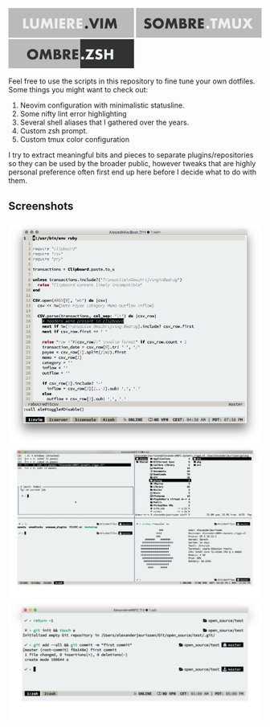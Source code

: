 [<img src="https://raw.githubusercontent.com/alexanderjeurissen/lumiere.vim/master/assets/lumiere_logo.png" width=250 />](https://github.com/alexanderjeurissen/lumiere.vim)
[<img src="https://raw.githubusercontent.com/alexanderjeurissen/sombre.tmux/master/assets/sombre_logo.png" width=250 />](https://github.com/alexanderjeurissen/sombre.tmux)
[<img src="https://raw.githubusercontent.com/alexanderjeurissen/ombre.zsh/master/assets/ombre_logo.png" width=250 />](https://github.com/alexanderjeurissen/ombre.zsh)

Feel free to use the scripts in this repository to fine tune your own dotfiles. Some things you might want to check out:

1. Neovim configuration with minimalistic statusline.
2. Some nifty lint error highlighting
2. Several shell aliases that I gathered over the years.
3. Custom zsh prompt.
3. Custom tmux color configuration

I try to extract meaningful bits and pieces to separate plugins/repositories so they can be used by the broader public, however tweaks that are highly personal preference often first end up here before I decide what to do with them.

## Screenshots

![image](https://raw.githubusercontent.com/alexanderjeurissen/lumiere.vim/master/assets/ruby.png)
![image](https://raw.githubusercontent.com/alexanderjeurissen/sombre.tmux/master/assets/screenshot.png)
![image](https://raw.githubusercontent.com/alexanderjeurissen/ombre.zsh/master/assets/commiting.png)
